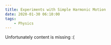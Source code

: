 ```yaml
---
title: Experiments with Simple Harmonic Motion
date: 2020-01-30 06:10:00
tags:
    - Physics
---
```


Unfortunately content is missing :(